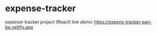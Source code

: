 # expense-tracker

expense-tracker project (React)
live demo:
https://expens-tracker-pan-be.netlify.app
